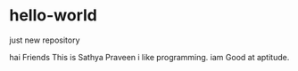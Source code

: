 # hello-world
just new repository

hai Friends This is Sathya Praveen
 i like programming. iam Good at aptitude.
